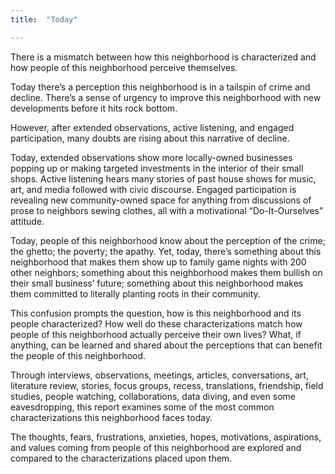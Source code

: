 ```yaml
---
title:  "Today"

---
```


There is a mismatch between how this neighborhood is characterized and how people of this neighborhood perceive themselves.

Today there’s a perception this neighborhood is in a tailspin of crime and decline. There’s a sense of urgency to improve this neighborhood with new developments before it hits rock bottom.

However, after extended observations, active listening, and engaged participation, many doubts are rising about this narrative of decline.

Today, extended observations show more locally-owned businesses popping up or making targeted investments in the interior of their small shops. Active listening hears many stories of past house shows for music, art, and media followed with civic discourse. Engaged participation is revealing new community-owned space for anything from discussions of prose to neighbors sewing clothes, all with a motivational “Do-It-Ourselves” attitude.

Today, people of this neighborhood know about the perception of the crime; the ghetto; the poverty; the apathy. Yet, today, there’s something about this neighborhood that makes them show up to family game nights with 200 other neighbors; something about this neighborhood makes them bullish on their small business’ future; something about this neighborhood makes them committed to literally planting roots in their community.

This confusion prompts the question, how is this neighborhood and its people characterized? How well do these characterizations match how people of this neighborhood actually perceive their own lives? What, if anything, can be learned and shared about the perceptions that can benefit the people of this neighborhood.

Through interviews, observations, meetings, articles, conversations, art, literature review, stories, focus groups, recess, translations, friendship, field studies, people watching, collaborations, data diving, and even some eavesdropping, this report examines some of the most common characterizations this neighborhood faces today.

The thoughts, fears, frustrations, anxieties, hopes, motivations, aspirations, and values coming from people of this neighborhood are explored and compared to the characterizations placed upon them.
